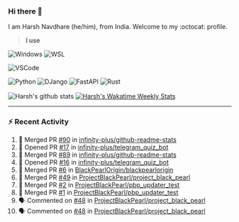 ### Hi there 👋

I am Harsh Navdhare (he/him), from India. Welcome to my :octocat: profile.

> **I use**

![Windows](https://img.shields.io/badge/Windows-4A4A55?style=for-the-badge&logo=windows11&logoColor=0078D4 "Windows 11")    ![WSL](https://img.shields.io/badge/WSL-4A4A55?style=for-the-badge&logo=ubuntu&logoColor=E95420)

![VSCode](https://img.shields.io/badge/VSCode-4A4A55?style=for-the-badge&logo=visualstudiocode&logoColor=007ACC "Visual Studio Code")

![Python](https://img.shields.io/badge/Python-4A4A55?style=for-the-badge&logo=Python&logoColor=#3776AB "Python")    ![DJango](https://img.shields.io/badge/Django-4A4A55?style=for-the-badge&logo=django&logoColor=092E20 "DJango")    ![FastAPI](https://img.shields.io/badge/FastAPI-4A4A55?style=for-the-badge&logo=fastapi&logoColor=009688 "FastAPI")    ![Rust](https://img.shields.io/badge/Rust-4A4A55?style=for-the-badge&logo=rust&logoColor=000000 "Rust")

<p align="center>
<a href="https://github.com/infinity-plus/github-readme-stats">
  <img align="center" src="https://github-readme-stats-infinity-plus.vercel.app/api?username=infinity-plus&show_icons=true&count_private=true&theme=dark&bg_color=00000000&card_width=495", alt="Harsh's github stats" />
</a>
<a href="https://wakatime.com/@infinity_plus">
  <img align="center" src="https://github-readme-stats-infinity-plus.vercel.app/api/wakatime?username=infinity_plus&theme=dark&custom_title=Wakatime%20Weekly%20Stats&bg_color=00000000&range=last_7_days", alt="Harsh's Wakatime Weekly Stats" />
</a>
</p>

<hr>

### :zap: Recent Activity

<!--START_SECTION:activity-->
1. 🎉 Merged PR [#90](https://github.com/infinity-plus/github-readme-stats/pull/90) in [infinity-plus/github-readme-stats](https://github.com/infinity-plus/github-readme-stats)
2. 💪 Opened PR [#17](https://github.com/infinity-plus/telegram_quiz_bot/pull/17) in [infinity-plus/telegram_quiz_bot](https://github.com/infinity-plus/telegram_quiz_bot)
3. 🎉 Merged PR [#89](https://github.com/infinity-plus/github-readme-stats/pull/89) in [infinity-plus/github-readme-stats](https://github.com/infinity-plus/github-readme-stats)
4. 💪 Opened PR [#16](https://github.com/infinity-plus/telegram_quiz_bot/pull/16) in [infinity-plus/telegram_quiz_bot](https://github.com/infinity-plus/telegram_quiz_bot)
5. 🎉 Merged PR [#6](https://github.com/BlackPearlOrigin/blackpearlorigin/pull/6) in [BlackPearlOrigin/blackpearlorigin](https://github.com/BlackPearlOrigin/blackpearlorigin)
6. 🎉 Merged PR [#49](https://github.com/ProjectBlackPearl/project_black_pearl/pull/49) in [ProjectBlackPearl/project_black_pearl](https://github.com/ProjectBlackPearl/project_black_pearl)
7. 🎉 Merged PR [#2](https://github.com/ProjectBlackPearl/pbp_updater_test/pull/2) in [ProjectBlackPearl/pbp_updater_test](https://github.com/ProjectBlackPearl/pbp_updater_test)
8. 🎉 Merged PR [#1](https://github.com/ProjectBlackPearl/pbp_updater_test/pull/1) in [ProjectBlackPearl/pbp_updater_test](https://github.com/ProjectBlackPearl/pbp_updater_test)
9. 🗣 Commented on [#48](https://github.com/ProjectBlackPearl/project_black_pearl/issues/48#issuecomment-1558451874) in [ProjectBlackPearl/project_black_pearl](https://github.com/ProjectBlackPearl/project_black_pearl)
10. 🗣 Commented on [#48](https://github.com/ProjectBlackPearl/project_black_pearl/issues/48#issuecomment-1558388728) in [ProjectBlackPearl/project_black_pearl](https://github.com/ProjectBlackPearl/project_black_pearl)
<!--END_SECTION:activity-->
